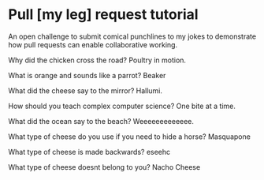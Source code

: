 # Pull [my leg] request tutorial
An open challenge to submit comical punchlines to my jokes to demonstrate how pull requests can enable collaborative working. 

Why did the chicken cross the road? 
Poultry in motion.

What is orange and sounds like a parrot?
Beaker

What did the cheese say to the mirror? 
Hallumi.

How should you teach complex computer science? 
One bite at a time.

What did the ocean say to the beach?
Weeeeeeeeeeeee.

What type of cheese do you use if you need to hide a horse?
Masquapone 

What type of cheese is made backwards?
eseehc

What type of cheese doesnt belong to you?
Nacho Cheese
